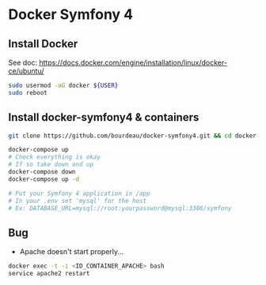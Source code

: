 Docker Symfony 4
==================

## Install Docker

See doc: https://docs.docker.com/engine/installation/linux/docker-ce/ubuntu/

```bash
sudo usermod -aG docker ${USER}
sudo reboot
```

## Install docker-symfony4 & containers

```bash
git clone https://github.com/bourdeau/docker-symfony4.git && cd docker-symfony4

docker-compose up
# Check everything is okay
# If so take down and up
docker-compose down
docker-compose up -d

# Put your Symfony 4 application in /app
# In your .env set 'mysql' for the host
# Ex: DATABASE_URL=mysql://root:yourpassword@mysql:3306/symfony
```

## Bug
- Apache doesn't start properly...

```bash
docker exec -t -i <ID_CONTAINER_APACHE> bash
service apache2 restart
```
